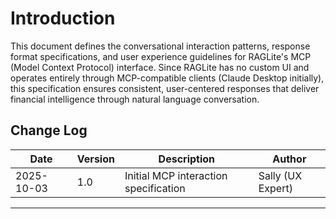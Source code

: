 # Introduction

This document defines the conversational interaction patterns, response format specifications, and user experience guidelines for RAGLite's MCP (Model Context Protocol) interface. Since RAGLite has no custom UI and operates entirely through MCP-compatible clients (Claude Desktop initially), this specification ensures consistent, user-centered responses that deliver financial intelligence through natural language conversation.

## Change Log

| Date | Version | Description | Author |
|------|---------|-------------|--------|
| 2025-10-03 | 1.0 | Initial MCP interaction specification | Sally (UX Expert) |

---
